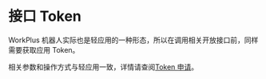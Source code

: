 # 接口 Token

WorkPlus 机器人实际也是轻应用的一种形态，所以在调用相关开放接口前，同样需要获取应用 Token。

相关参数和操作方式与轻应用一致，详情请查阅[Token 申请](/api/getStart.html)。